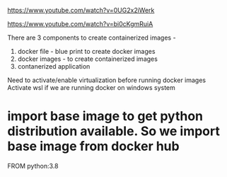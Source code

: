 


https://www.youtube.com/watch?v=0UG2x2iWerk

https://www.youtube.com/watch?v=bi0cKgmRuiA 

There are 3 components to create containerized images - 

1) docker file - blue print to create docker images
2) docker images - to create containerized images
3) contanerized application

Need to activate/enable virtualization before running docker images
Activate wsl if we are running docker on windows system

   # import base image to get python distribution available. So we import base image from docker hub
   FROM python:3.8
   
   
